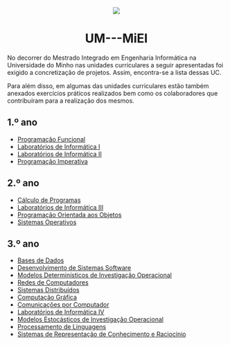 <div align="center">
	<img src="http://www4.di.uminho.pt/~jmf/IMAGES/um_eeng.gif">
	<h1><strong>UM---MiEI</strong></h1>
</div>

No decorrer do Mestrado Integrado em Engenharia Informática na Universidade do Minho nas unidades curriculares a seguir apresentadas foi exigido a concretização de projetos. Assim, encontra-se a lista dessas UC.

Para além disso, em algumas das unidades curriculares estão também anexados exercícios práticos realizados bem como os colaboradores que contribuíram para a realização dos mesmos.

## 1.º ano
  * [Programação Funcional](1ºANO/PF)
  * [Laboratórios de Informática I](1ºANO/LI.I)
  * [Laboratórios de Informática II](1ºANO/LI.II)
  * [Programação Imperativa](1ºANO/PI)

## 2.º ano
  * [Cálculo de Programas](2ºANO/CP)
  * [Laboratórios de Informática III](2ºANO/LI.III)
  * [Programação Orientada aos Objetos](2ºANO/POO)
  * [Sistemas Operativos](2ºANO/SO)

## 3.º ano
  * [Bases de Dados](3ºANO/BD)
  * [Desenvolvimento de Sistemas Software](3ºANO/DSS)
  * [Modelos Determinísticos de Investigação Operacional](3ºANO/MDIO)
  * [Redes de Computadores](3ºANO/RC)
  * [Sistemas Distribuídos](3ºANO/SD)
  * [Computação Gráfica](3ºANO/CG)
  * [Comunicações por Computador](3ºANO/CC)
  * [Laboratórios de Informática IV](4ºANO/LI.IV)
  * [Modelos Estocásticos de Investigação Operacional](4ºANO/MEIO)
  * [Processamento de Linguagens](4ºANO/PL)
  * [Sistemas de Representação de Conhecimento e Raciocínio](4ºANO/SRCR)
